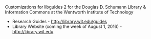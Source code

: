 Customizations for libguides 2 for the Douglas D. Schumann Library 
& Information Commons at the Wentworth Institute of Technology

- Research Guides - http://library.wit.edu/guides
- Library Website (coming the week of August 1, 2016) - http://library.wit.edu
